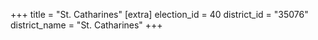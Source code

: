 +++
title = "St. Catharines"
[extra]
election_id = 40
district_id = "35076"
district_name = "St. Catharines"
+++
